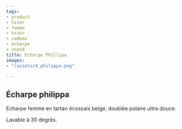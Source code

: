 ```yaml
---
tags:
- product
- hiver
- femme
- hiver
- cadeau
- écharpe
- snood
title: Echarpe Phillipa
images:
- "/assets/4_philippa.png"

---
```

## Écharpe philippa

Echarpe femme en tartan écossais beige, doublée polaire ultra douce.

Lavable à 30 degrés.